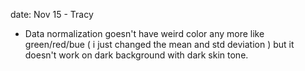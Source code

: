 date: Nov 15 - Tracy

- Data normalization goesn't have weird color any more like green/red/bue ( i just changed the mean and std deviation )
but it doesn't work on dark background with dark skin tone.
